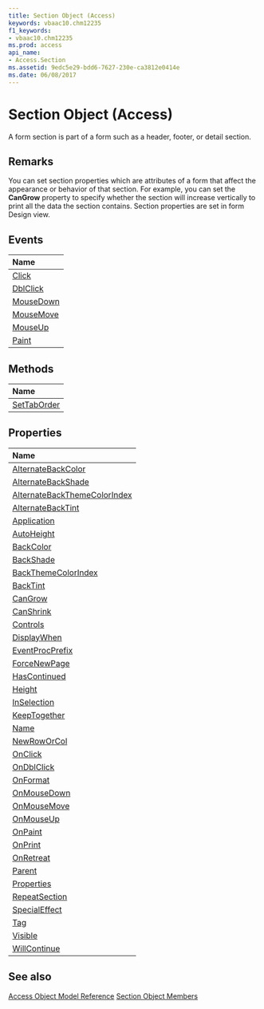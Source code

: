 ```yaml
---
title: Section Object (Access)
keywords: vbaac10.chm12235
f1_keywords:
- vbaac10.chm12235
ms.prod: access
api_name:
- Access.Section
ms.assetid: 9edc5e29-bdd6-7627-230e-ca3812e0414e
ms.date: 06/08/2017
---
```



# Section Object (Access)

A form section is part of a form such as a header, footer, or detail section.


## Remarks

You can set section properties which are attributes of a form that affect the appearance or behavior of that section. For example, you can set the  **CanGrow** property to specify whether the section will increase vertically to print all the data the section contains. Section properties are set in form Design view.


## Events



|**Name**|
|:-----|
|[Click](./Access.Section.Click.md)|
|[DblClick](./Access.Section.DblClick.md)|
|[MouseDown](./Access.Section.MouseDown.md)|
|[MouseMove](./Access.Section.MouseMove.md)|
|[MouseUp](./Access.Section.MouseUp.md)|
|[Paint](./Access.Section.Paint.md)|

## Methods



|**Name**|
|:-----|
|[SetTabOrder](./Access.Section.SetTabOrder.md)|

## Properties



|**Name**|
|:-----|
|[AlternateBackColor](./Access.Section.AlternateBackColor.md)|
|[AlternateBackShade](./Access.Section.AlternateBackShade.md)|
|[AlternateBackThemeColorIndex](./Access.Section.AlternateBackThemeColorIndex.md)|
|[AlternateBackTint](./Access.Section.AlternateBackTint.md)|
|[Application](./Access.Section.Application.md)|
|[AutoHeight](./Access.Section.AutoHeight.md)|
|[BackColor](./Access.Section.BackColor.md)|
|[BackShade](./Access.Section.BackShade.md)|
|[BackThemeColorIndex](./Access.Section.BackThemeColorIndex.md)|
|[BackTint](./Access.Section.BackTint.md)|
|[CanGrow](./Access.Section.CanGrow.md)|
|[CanShrink](./Access.Section.CanShrink.md)|
|[Controls](./Access.Section.Controls.md)|
|[DisplayWhen](./Access.Section.DisplayWhen.md)|
|[EventProcPrefix](./Access.Section.EventProcPrefix.md)|
|[ForceNewPage](./Access.Section.ForceNewPage.md)|
|[HasContinued](./Access.Section.HasContinued.md)|
|[Height](./Access.Section.Height.md)|
|[InSelection](./Access.Section.InSelection.md)|
|[KeepTogether](./Access.Section.KeepTogether.md)|
|[Name](./Access.Section.Name.md)|
|[NewRowOrCol](./Access.Section.NewRowOrCol.md)|
|[OnClick](./Access.Section.OnClick.md)|
|[OnDblClick](./Access.Section.OnDblClick.md)|
|[OnFormat](./Access.Section.OnFormat.md)|
|[OnMouseDown](./Access.Section.OnMouseDown.md)|
|[OnMouseMove](./Access.Section.OnMouseMove.md)|
|[OnMouseUp](./Access.Section.OnMouseUp.md)|
|[OnPaint](./Access.Section.OnPaint.md)|
|[OnPrint](./Access.Section.OnPrint.md)|
|[OnRetreat](./Access.Section.OnRetreat.md)|
|[Parent](./Access.Section.Parent.md)|
|[Properties](./Access.Section.Properties.md)|
|[RepeatSection](./Access.Section.RepeatSection.md)|
|[SpecialEffect](./Access.Section.SpecialEffect.md)|
|[Tag](./Access.Section.Tag.md)|
|[Visible](./Access.Section.Visible.md)|
|[WillContinue](./Access.Section.WillContinue.md)|

## See also


[Access Object Model Reference](./overview/object-model-access-vba-reference.md)
[Section Object Members](./overview/Access.md)
